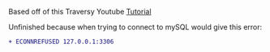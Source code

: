 Based off of this Traversy Youtube [Tutorial]()

Unfinished because when trying to connect to mySQL would give this error:
```diff
+ ECONNREFUSED 127.0.0.1:3306
```